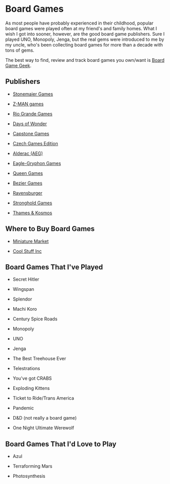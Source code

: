 # Board Games

As most people have probably experienced in their childhood, popular board games were played often at my friend's and family homes. What I wish I got into sooner, however, are the good board game publishers. Sure I played UNO, Monopoly, Jenga, but the real gems were introduced to me by my uncle, who's been collecting board games for more than a decade with tons of gems.

The best way to find, review and track board games you own/want is [Board Game Geek](https://boardgamegeek.com/browse/boardgame).

## Publishers

- [Stonemaier Games](https://stonemaiergames.com/)

- [Z-MAN games](https://www.zmangames.com/en/games/)

- [Rio Grande Games](https://www.riograndegames.com/games/)

- [Days of Wonder](https://www.daysofwonder.com/en/games/)

- [Capstone Games](https://capstone-games.com/board-games/)

- [Czech Games Edition](https://czechgames.com/en/games/)

- [Alderac (AEG)](https://www.alderac.com/our-games/)

- [Eagle-Gryphon Games](https://www.eaglegames.net/Shop-s/2.htm)

- [Queen Games](https://queen-games.shop/)

- [Bezier Games](https://beziergames.com/collections/all-games)

- [Ravensburger](https://www.ravensburger.us/products/games/index.html)

- [Stronghold Games](http://strongholdgames.com/games/)

- [Thames & Kosmos](https://store.thamesandkosmos.com/collections/board-games)

## Where to Buy Board Games

- [Miniature Market](https://www.miniaturemarket.com/)

- [Cool Stuff Inc](https://www.coolstuffinc.com/)

## Board Games That I've Played

- Secret Hitler

- Wingspan

- Splendor

- Machi Koro

- Century Spice Roads

- Monopoly

- UNO

- Jenga

- The Best Treehouse Ever

- Telestrations 

- You've got CRABS

- Exploding Kittens

- Ticket to Ride/Trans America

- Pandemic

- D&D (not really a board game)

- One Night Ultimate Werewolf

## Board Games That I'd Love to Play

- Azul

- Terraforming Mars

- Photosynthesis